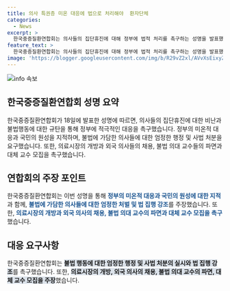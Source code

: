 ```yaml
---
title: 의사 특권층 미온 대응에 법으로 처리해야  환자단체
categories:
  - News
excerpt: >
  한국중증질환연합회는 의사들의 집단휴진에 대해 정부에 법적 처리를 촉구하는 성명을 발표했다. 연합회는 히포크라테스 선서를 위반한 의료인들에 대한 비판과 정부의 미온적 대응을 지적했고, 법을 공정하게 집행해야 한다고 요구했다. 또한 외국 의사들의 근로 환경을 혁신하고 불법 행위에 가담한 의사들에 대한 행정처분과 사법처리를 강조했다. 추가로 의료시장을 개방하고, 집단휴진에 참여하지 않은 의사들에게 감사를 표시하고, 환자 곁으로 돌아오도록 촉구했다.
feature_text: >
  한국중증질환연합회는 의사들의 집단휴진에 대해 정부에 법적 처리를 촉구하는 성명을 발표했다. 연합회는 히포크라테스 선서를 위반한 의료인들에 대한 비판과 정부의 미온적 대응을 지적했고, 법을 공정하게 집행해야 한다고 요구했다. 또한 외국 의사들의 근로 환경을 혁신하고 불법 행위에 가담한 의사들에 대한 행정처분과 사법처리를 강조했다. 추가로 의료시장을 개방하고, 집단휴진에 참여하지 않은 의사들에게 감사를 표시하고, 환자 곁으로 돌아오도록 촉구했다.
image: 'https://blogger.googleusercontent.com/img/b/R29vZ2xl/AVvXsEixyZcFfHzMRdzZMjFBmAUKJYCLCGyLL1o632UiGVXcaFdKo_bkvkuCioo0uUKlGfBVcT3P84aROyZIXSBEx3Aw5nCQ3pTgDom1WDC4m8eifvWiAmWEEVb4x6G_l8C0QH225ldMjyaFvpxGEBGNO37VmDTDMHGhJPq73UglMfDca1-0aw/s1600/blogspot.png'
---
```


<p><img src="https://blogger.googleusercontent.com/img/b/R29vZ2xl/AVvXsEixyZcFfHzMRdzZMjFBmAUKJYCLCGyLL1o632UiGVXcaFdKo_bkvkuCioo0uUKlGfBVcT3P84aROyZIXSBEx3Aw5nCQ3pTgDom1WDC4m8eifvWiAmWEEVb4x6G_l8C0QH225ldMjyaFvpxGEBGNO37VmDTDMHGhJPq73UglMfDca1-0aw/s1600/blogspot.png" alt="info 속보" /></p>

<h2 data-ke-size="size26">한국중증질환연합회 성명 요약</h2>

<p data-ke-size="size16">한국중증질환연합회가 18일에 발표한 성명에 따르면, 의사들의 집단휴진에 대한 비난과 불법행동에 대한 규탄을 통해 정부에 적극적인 대응을 촉구했습니다. 정부의 미온적 대응과 국민의 원성을 지적하며, 불법에 가담한 의사들에 대한 엄정한 행정 및 사법 처분을 요구했습니다. 또한, 의료시장의 개방과 외국 의사들의 채용, 불법 의대 교수들의 파면과 대체 교수 모집을 촉구했습니다.</p>

<h2 data-ke-size="size26">연합회의 주장 포인트</h2>

<p data-ke-size="size16">한국중증질환연합회는 이번 성명을 통해 <b><span style="color: #1a5490;">정부의 미온적 대응과 국민의 원성에 대한 지적</span></b>과 함께, <b><span style="color: #1a5490;">불법에 가담한 의사들에 대한 엄정한 처벌 및 법 집행 강조</span></b>를 주장했습니다. 또한, <b><span style="color: #1a5490;">의료시장의 개방과 외국 의사의 채용, 불법 의대 교수의 파면과 대체 교수 모집을 촉구</span></b>했습니다.</p>

<h2 data-ke-size="size26">대응 요구사항</h2>

<p data-ke-size="size16">한국중증질환연합회는 <b><span style="background-color: #21538527;">불법 행동에 대한 엄정한 행정 및 사법 처분의 실시와 법 집행 강조</span></b>를 촉구했습니다. 또한, <b><span style="background-color: #21538527;">의료시장의 개방, 외국 의사의 채용, 불법 의대 교수의 파면, 대체 교수 모집을 주장</span></b>했습니다.</p>

